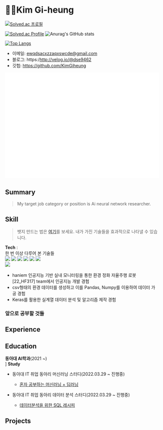 # 🐱‍💻Kim Gi-heung 
[![Solved.ac 
프로필](http://mazassumnida.wtf/api/mini/generate_badge?boj=koosaga)](https://github.com/mazassumnida/mazassumnida)  
 
 
 
[![Solved.ac Profile](http://mazassumnida.wtf/api/v2/generate_badge?boj=dse9462)](https://solved.ac/dse9462/)
![Anurag's GitHub stats](https://github-readme-stats.vercel.app/api?username=anuraghazra&theme=dark&show_icons=true)

[![Top Langs](https://github-readme-stats.vercel.app/api/top-langs/?username=anuraghazra&layout=compact)](https://github.com/anuraghazra/github-readme-stats)

- 이메일: ewqdsacxzzaqxswcde@gmail.com
- 블로그: https:/http://velog.io/@dse9462
- 깃헙: https://github.com/KimGiheung  



![Metrics](/github-metrics.svg)

## Summary
> My target job category or position is Ai neural network researcher.

## Skill
> 뱃지 만드는 법은 [여기](https://2dowon.netlify.app/etc/github-badge/)를 보세요. 내가 가진 기술들을 효과적으로 나타낼 수 있습니다.
 
  

**Tech** :  
한 번 이상 다루어 본 기술들   
<img src="https://img.shields.io/badge/Python-3766AB?style=flat-square&logo=Python&logoColor=white"/></a>
<img src="https://img.shields.io/badge/C++-00599C?style=flat-square&logo=C%2B%2B&logoColor=white"/></a>
<img src="https://img.shields.io/badge/C-A8B9CC?style=flat-square&logo=C&logoColor=white"/></a>
<img src="https://img.shields.io/badge/Ubuntu-E95420?style=flat-square&logo=Ubuntu&logoColor=white"/></a>
<img src="https://img.shields.io/badge/Pandas-150458?style=flat-square&logo=Pandas&logoColor=white"/></a>
<img src="https://img.shields.io/badge/Numpy-013243?style=flat-square&logo=Numpy&logoColor=white"/></a>  
<img src="https://img.shields.io/badge/scikit learn-f7931e?style=flat-square&logo=scikit-learn&logoColor=white"/></a> 

- haniem 인공지능 기반 실내 모니터링을 통한 환경 정화 자율주행 로봇[22_HF317] team에서 인공지능 개발 경험
- csv형태의 환경 데이터를 생성하고 이를 Pandas, Numpy를 이용하여 데이터 가공 경험
- Keras를 활용한 실계열 데이터 분석 및 알고리즘 제작 경험

### 앞으로 공부할 것들

## Experience

## Education  

**동아대 AI학과**(2021 ~)  
]
**Study**
- 동아대 IT 취업 동아리 머신러닝 스터디(2022.03.29 ~ 진행중)
  - [혼자 공부하는 머신러닝 + 딥러닝](https://g.co/kgs/3XhrQP)

- 동아대 IT 취업 동아리 데이터 분석 스터디(2022.03.29 ~ 진행중)
  - [데이터분석을 위한 SQL 레시피](https://g.co/kgs/wPVrmG)


## Projects
